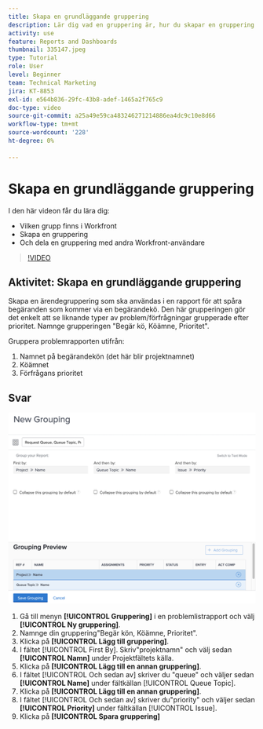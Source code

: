 ```yaml
---
title: Skapa en grundläggande gruppering
description: Lär dig vad en gruppering är, hur du skapar en gruppering och hur du delar en gruppering med andra användare i Workfront.
activity: use
feature: Reports and Dashboards
thumbnail: 335147.jpeg
type: Tutorial
role: User
level: Beginner
team: Technical Marketing
jira: KT-8853
exl-id: e564b836-29fc-43b8-adef-1465a2f765c9
doc-type: video
source-git-commit: a25a49e59ca483246271214886ea4dc9c10e8d66
workflow-type: tm+mt
source-wordcount: '228'
ht-degree: 0%

---
```


# Skapa en grundläggande gruppering

I den här videon får du lära dig:

* Vilken grupp finns i Workfront
* Skapa en gruppering
* Och dela en gruppering med andra Workfront-användare

>[!VIDEO](https://video.tv.adobe.com/v/335147/?quality=12&learn=on)

## Aktivitet: Skapa en grundläggande gruppering

Skapa en ärendegruppering som ska användas i en rapport för att spåra begäranden som kommer via en begärandekö. Den här grupperingen gör det enkelt att se liknande typer av problem/förfrågningar grupperade efter prioritet. Namnge grupperingen &quot;Begär kö, Köämne, Prioritet&quot;.

Gruppera problemrapporten utifrån:

1. Namnet på begärandekön (det här blir projektnamnet)
1. Köämnet
1. Förfrågans prioritet

## Svar

![En bild av skärmen för att skapa en ny gruppering](assets/grouping-exercise.png)

1. Gå till menyn **[!UICONTROL Gruppering]** i en problemlistrapport och välj **[!UICONTROL Ny gruppering]**.
1. Namnge din gruppering&quot;Begär kön, Köämne, Prioritet&quot;.
1. Klicka på **[!UICONTROL Lägg till gruppering]**.
1. I fältet [!UICONTROL First By]. Skriv&quot;projektnamn&quot; och välj sedan **[!UICONTROL Namn]** under Projektfältets källa.
1. Klicka på **[!UICONTROL Lägg till en annan gruppering]**.
1. I fältet [!UICONTROL Och sedan av] skriver du &quot;queue&quot; och väljer sedan **[!UICONTROL Name]** under fältkällan [!UICONTROL Queue Topic].
1. Klicka på **[!UICONTROL Lägg till en annan gruppering]**.
1. I fältet [!UICONTROL Och sedan av] skriver du&quot;priority&quot; och väljer sedan **[!UICONTROL Priority]** under fältkällan [!UICONTROL Issue].
1. Klicka på **[!UICONTROL Spara gruppering]**
